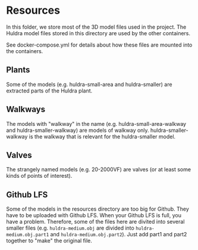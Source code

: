 # Resources

In this folder, we store most of the 3D model files used in the project. The Huldra model files stored in this directory are used by the other containers.

See docker-compose.yml for details about how these files are mounted into the containers.

## Plants

Some of the models (e.g. huldra-small-area and huldra-smaller) are extracted parts of the Huldra plant.

## Walkways

The models with "walkway" in the name (e.g. huldra-small-area-walkway and huldra-smaller-walkway) are models of walkway only. huldra-smaller-walkway is the walkway that is relevant for the huldra-smaller model.

## Valves

The strangely named models (e.g. 20-2000VF) are valves (or at least some kinds of points of interest). 

## Github LFS

Some of the models in the resources directory are too big for Github. They have to be uploaded with Github LFS. When your Github LFS is full, you have a problem. Therefore, some of the files here are divited into several smaller files (e.g. `huldra-medium.obj` are divided into `huldra-medium.obj.part1` and `huldra-medium.obj.part2`). Just add part1 and part2 together to "make" the original file.
